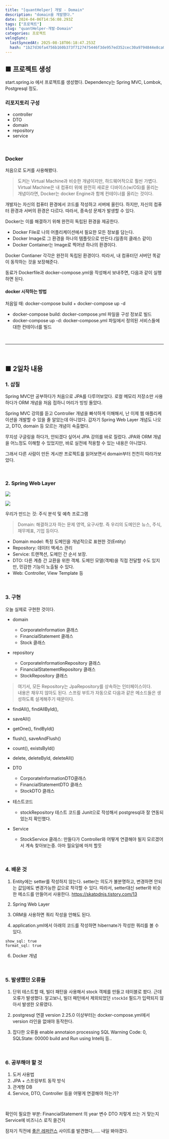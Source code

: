 ```yaml
---
title: "[quantHelper] 개발 - Domain"
description: "domain을 개발했다."
date: 2024-04-06T14:56:08.293Z
tags: ["프로젝트"]
slug: "quantHelper-개발-Domain"
categories: 프로젝트
velogSync:
  lastSyncedAt: 2025-08-18T06:18:47.253Z
  hash: "1b27d36fa4756b160b373f7127475446f3de957ed352cec30a9794844e8ca0a3"
---
```


## ■ 프로젝트 생성
start.spring.io 에서 프로젝트를 생성했다.
Dependency는 Spring MVC, Lombok, Postgresql 정도.

### 리포지토리 구성
- controller
- DTO
- domain
- repository
- service

<br>

### Docker
처음으로 도커를 사용해봤다.
>도커는 Virtual Machine과 비슷한 개념이지만, 하드웨어적으로 훨씬 가볍다.
Virtual Machine은 내 컴퓨터 위에 완전히 새로운 디바이스(w/OS)를 올리는 개념이라면, Docker는 docker Engine과 함께 컨테이너를 올리는 것이다.

개발자는 자신의 컴퓨터 환경에서 코드를 작성하고 서버에 올린다.
하지만, 자신의 컴퓨터 환경과 서버의 환경은 다르다. 따라서, 종속성 문제가 발생할 수 있다.

Docker는 이를 해결하기 위해 완전히 독립된 환경을 제공한다.

- Docker File로 나의 어플리케이션에서 필요한 모든 정보를 담는다.
- Docker Image로 그 환경을 하나의 템플릿으로 만든다.(일종의 클래스 같이)
- Docker Container는 Image로 찍어낸 하나의 환경이다.

Docker Contianer 각각은 완전히 독립된 환경이다.
따라서, 내 컴퓨터던 서버던 똑같이 동작하는 것을 보장해준다.

동료가 Dockerfile과 docker-compose.yml을 작성해서 보내주면, 다음과 같이 실행하면 된다.
#### docker 시작하는 방법
처음일 때: docker-compose build + docker-compose up -d
- docker-compose build: docker-compose.yml 파일을 구성 정보로 빌드
- docker-compose up -d: docker-compose.yml 파일에서 정의된 서비스들에 대한 컨테이너를 빌드


<br>

---

<br>

## ■ 2일차 내용

### 1. 삽질
Spring MVC만 공부하다가 처음으로 JPA를 다루어보았다.
로컬 메모리 저장소만 사용하다가 ORM 개념을 처음 접하니 머리가 빙빙 돌았다.

Spring MVC 강의를 듣고 Controller 개념을 빠삭하게 이해해서, 난 이제 웹 애플리케이션을 개발할 수 있을 줄 알았는데 아니었다.
갑자기 Spring Web Layer 개념도 나오고, DTO, domain 등 모르는 개념이 속출했다.

무지성 구글링을 하다가, 안되겠다 싶어서 JPA 강의를 바로 질렀다.
JPA와 ORM 개념을 어느정도 이해할 수 있었지만, 바로 실전에 적용할 수 있는 내용은 아니었다.

그래서 다른 사람이 만든 게시판 프로젝트를 읽어보면서 domain부터 천천히 따라가보았다.


<br>

### 2. Spring Web Layer

![](https://velog.velcdn.com/images/jaewon-ju/post/71e215d9-e67b-4996-b40b-e75cd5624f7d/image.png)

![](https://velog.velcdn.com/images/jaewon-ju/post/35b45425-d116-4836-a9f7-2f3d416a03bb/image.png)

우리가 만드는 것: 주식 분석 및 예측 프로그램

>Domain: 해결하고자 하는 문제 영역, 요구사항. 즉 우리의 도메인은 뉴스, 주식, 재무제표, 기업 등이다.

- Domain model: 특정 도메인을 개념적으로 표현한 것(Entity)
- Repository: 데이터 액세스 관리
- Service: 트랜잭션, 도메인 간 순서 보장.
- DTO: 다른 계층 간 교환을 위한 객체. 도메인 모델(객체)을 직접 전달할 수도 있지만, 민감한 기능이 노출될 수 있다.
- Web: Controller, View Template 등

<br>

### 3. 구현
오늘 실제로 구현한 것이다.

- domain
   - CorporateInformation 클래스
   - FinancialStatement 클래스
   - Stock 클래스

- repository
   - CorporateInformationRepository 클래스
   - FinancialStatementRepository 클래스
   - StockRepository 클래스

>여기서, 모든 Repository는 JpaRepository를 상속하는 인터페이스이다.<br>
내용은 채우지 않아도 된다.
스프링 부트가 자동으로 다음과 같은 메소드들은 생성하도록 설계해주기 때문이다.
- findAll(), findAllById(), 
- saveAll()
- getOne(), findById()
- flush(), saveAndFlush()
- count(), existsById()
- delete, deleteById, deleteAll()

- DTO
   - CorporateInformationDTO클래스
   - FinancialStatementDTO 클래스
   - StockDTO 클래스

- 테스트코드
   - stockRepository 테스트 코드를 Junit으로 작성해서 postgresql과 잘 연동되었는지 확인했다.

- Service
   - StockService 클래스: 만들다가 Controller와 어떻게 연결해야 될지 모르겠어서 계속 찾아보는중. 아마 월요일에 마저 할듯

<br>

### 4. 배운 것
1. Entity에는 setter를 작성하지 않는다.
setter는 의도가 불분명하고, 변경하면 안되는 값임에도 변경가능한 값으로 착각할 수 있다.
따라서, setter대신 setter와 비슷한 메소드를 만들어서 사용한다.
https://skatpdnjs.tistory.com/13

2. Spring Web Layer

3. ORM을 사용하면 쿼리 작성을 안해도 된다.

4. application.yml에서 아래의 코드를 작성하면 hibernate가 작성한 쿼리를 볼 수 있다.
```
show_sql: true
format_sql: true
```

6. Docker 개념

<br>

### 5. 발생했던 오류들
1. 단위 테스트할 때, 빌더 패턴을 사용해서 stock 객체를 만들고 테이블로 쐈다.
근데 오류가 발생했다.
알고보니, 빌더 패턴에서 제외되었던 ```stockId``` 필드가 입력되지 않아서 발생한 오류였다.

2. postgresql 연결
version 2.25.0 이상부터는 docker-compose.yml에서 version 라인을 없애야 동작한다.

3. 잡다한 오류들
enable annotaion processing
SQL Warning Code: 0, SQLState: 00000
build and Run using Intellij 등..

<br>


### 6. 공부해야 할 것
1. 도커 사용법
2. JPA + 스프링부트 동작 방식
3. 관계형 DB
4. Service, DTO, Controller 등을 어떻게 연결해야 하는가?

<br>

확인이 필요한 부분: FinancialStatement 의 year 변수
DTO 저렇게 쓰는 거 맞는지
Service에 비즈니스 로직 쓸건지



잠자기 직전에 <a href="https://velog.io/@thovy/%EC%8A%A4%ED%94%84%EB%A7%81%EB%B6%80%ED%8A%B8%EC%99%80-AWS%EB%A1%9C-%ED%98%BC%EC%9E%90-%EA%B5%AC%ED%98%84%ED%95%98%EB%8A%94-%EC%9B%B9%EC%84%9C%EB%B9%84%EC%8A%A4-%EB%94%B0%EB%9D%BC%ED%95%98%EA%B8%B0-7">좋은 레퍼런스</a> 사이트를 발견했다,..... 내일 봐야겠다.


